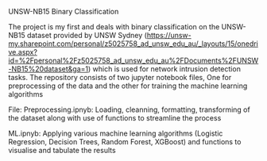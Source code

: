 UNSW-NB15 Binary Classification

The project is my first and deals with binary classification on the UNSW-NB15 dataset provided by UNSW Sydney (https://unsw-my.sharepoint.com/personal/z5025758_ad_unsw_edu_au/_layouts/15/onedrive.aspx?id=%2Fpersonal%2Fz5025758_ad_unsw_edu_au%2FDocuments%2FUNSW-NB15%20dataset&ga=1) which is used for network intrusion detection tasks. The repository consists of two jupyter notebook files, One for preprocessing of the data and the other for training the machine learning algorithms

File:
  Preprocessing.ipnyb:
  Loading, cleanning, formatting, transforming of the dataset along with use of functions to streamline the process

  ML.ipnyb:
  Applying various machine learning algorithms (Logistic Regression, Decision Trees, Random Forest, XGBoost) and functions to visualise and tabulate the results


